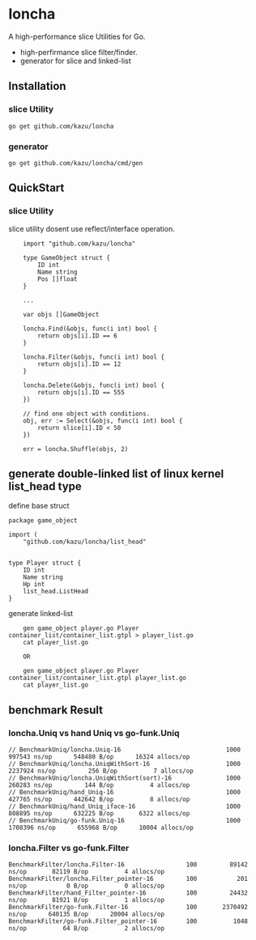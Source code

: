 # loncha
A high-performance slice Utilities for Go.
* high-perfirmance slice filter/finder.
* generator for slice and linked-list 

## Installation

### slice Utility 

    go get github.com/kazu/loncha

### generator 

    go get github.com/kazu/loncha/cmd/gen

## QuickStart 

### slice Utility

slice utility dosent use reflect/interface operation.

```
    import "github.com/kazu/loncha"

    type GameObject struct {
        ID int
        Name string
        Pos []float
    }

    ...

    var objs []GameObject

    loncha.Find(&objs, func(i int) bool {
        return objs[i].ID == 6
    } 

    loncha.Filter(&objs, func(i int) bool {
        return objs[i].ID == 12
    } 

	loncha.Delete(&objs, func(i int) bool {
		return objs[i].ID == 555
	})

    // find one object with conditions.
    obj, err := Select(&objs, func(i int) bool {
		return slice[i].ID < 50
	})

    err = loncha.Shuffle(objs, 2)
```

## generate double-linked list of linux kernel list_head type

define base struct

```
package game_object

import (
    "github.com/kazu/loncha/list_head"


type Player struct {
    ID int
    Name string
    Hp int
    list_head.ListHead
}
```

generate linked-list

```
    gen game_object player.go Player container_list/container_list.gtpl > player_list.go
    cat player_list.go

    OR

    gen game_object player.go Player container_list/container_list.gtpl player_list.go
    cat player_list.go
```
## benchmark Result


### loncha.Uniq vs hand Uniq vs go-funk.Uniq
```
// BenchmarkUniq/loncha.Uniq-16         	    			1000	    997543 ns/op	  548480 B/op	   16324 allocs/op
// BenchmarkUniq/loncha.UniqWithSort-16 	    			1000	   2237924 ns/op	     256 B/op	       7 allocs/op
// BenchmarkUniq/loncha.UniqWithSort(sort)-16         	    1000	    260283 ns/op	     144 B/op	       4 allocs/op
// BenchmarkUniq/hand_Uniq-16                          	    1000	    427765 ns/op	  442642 B/op	       8 allocs/op
// BenchmarkUniq/hand_Uniq_iface-16                    	    1000	    808895 ns/op	  632225 B/op	    6322 allocs/op
// BenchmarkUniq/go-funk.Uniq-16                       	    1000	   1708396 ns/op	  655968 B/op	   10004 allocs/op
```

### loncha.Filter vs go-funk.Filter

```
BenchmarkFilter/loncha.Filter-16         	     100	     89142 ns/op	   82119 B/op	       4 allocs/op
BenchmarkFilter/loncha.Filter_pointer-16 	     100	       201 ns/op	       0 B/op	       0 allocs/op
BenchmarkFilter/hand_Filter_pointer-16   	     100	     24432 ns/op	   81921 B/op	       1 allocs/op
BenchmarkFilter/go-funk.Filter-16        	     100	   2370492 ns/op	  640135 B/op	   20004 allocs/op
BenchmarkFilter/go-funk.Filter_pointer-16        100	      1048 ns/op	      64 B/op	       2 allocs/op
```
